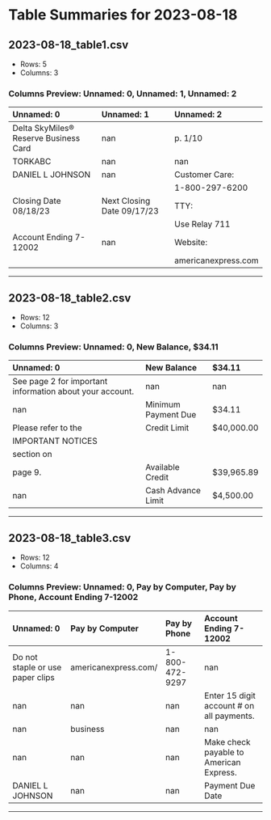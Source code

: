 # Table Summaries for 2023-08-18

## 2023-08-18_table1.csv
- Rows: 5
- Columns: 3
### Columns Preview: Unnamed: 0, Unnamed: 1, Unnamed: 2

| Unnamed: 0                            | Unnamed: 1                 | Unnamed: 2          |
|:--------------------------------------|:---------------------------|:--------------------|
| Delta SkyMiles® Reserve Business Card | nan                        | p. 1/10             |
| TORKABC                               | nan                        | nan                 |
| DANIEL L JOHNSON                      | nan                        | Customer Care:      |
|                                       |                            | 1-800-297-6200      |
| Closing Date 08/18/23                 | Next Closing Date 09/17/23 | TTY:                |
|                                       |                            | Use Relay 711       |
| Account Ending 7-12002                | nan                        | Website:            |
|                                       |                            | americanexpress.com |

---
## 2023-08-18_table2.csv
- Rows: 12
- Columns: 3
### Columns Preview: Unnamed: 0, New Balance, $34.11

| Unnamed: 0                                               | New Balance         | $34.11     |
|:---------------------------------------------------------|:--------------------|:-----------|
| See page 2 for important information about your account. | nan                 | nan        |
| nan                                                      | Minimum Payment Due | $34.11     |
| Please refer to the                                      | Credit Limit        | $40,000.00 |
| IMPORTANT NOTICES                                        |                     |            |
|  section on                                              |                     |            |
| page 9.                                                  | Available Credit    | $39,965.89 |
| nan                                                      | Cash Advance Limit  | $4,500.00  |

---
## 2023-08-18_table3.csv
- Rows: 12
- Columns: 4
### Columns Preview: Unnamed: 0, Pay by Computer, Pay by Phone, Account Ending 7-12002

| Unnamed: 0                       | Pay by Computer      | Pay by Phone   | Account Ending 7-12002                    |
|:---------------------------------|:---------------------|:---------------|:------------------------------------------|
| Do not staple or use paper clips | americanexpress.com/ | 1-800-472-9297 | nan                                       |
| nan                              | nan                  | nan            | Enter 15 digit account # on all payments. |
| nan                              | business             | nan            | nan                                       |
| nan                              | nan                  | nan            | Make check payable to American Express.   |
| DANIEL L JOHNSON                 | nan                  | nan            | Payment Due Date                          |

---